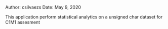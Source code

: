 Author: csilvaezs
Date: May 9, 2020

This application perform statistical analytics on a unsigned char dataset for C1M1 assesment
